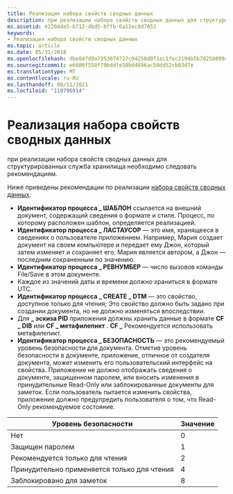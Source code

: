 ```yaml
---
title: Реализация набора свойств сводных данных
description: при реализации набора свойств сводных данных для структурированных служба хранилища необходимо следовать рекомендациям.
ms.assetid: e1204de5-b712-4bd5-bffb-6a12ec8d7052
keywords:
- Реализация набора свойств сводных данных
ms.topic: article
ms.date: 05/31/2018
ms.openlocfilehash: dbe847d9a7353074727c94250d0f1ec1fec2194b5b7d250099464a86667861f6
ms.sourcegitcommit: e6600f550f79bddfe58bd4696ac50dd52cb03d7e
ms.translationtype: MT
ms.contentlocale: ru-RU
ms.lasthandoff: 08/11/2021
ms.locfileid: "119796914"
---
```

# <a name="implementing-the-summary-information-property-set"></a>Реализация набора свойств сводных данных

при реализации набора свойств сводных данных для структурированных служба хранилища необходимо следовать рекомендациям.

Ниже приведены рекомендации по реализации [набора свойств сводных данных](the-summary-information-property-set.md).

-   **Идентификатор процесса \_ ШАБЛОН** ссылается на внешний документ, содержащий сведения о формате и стиле. Процесс, по которому расположен шаблон, определяется реализацией.
-   **Идентификатор процесса \_ ЛАСТАУСОР** — это имя, хранящееся в сведениях о пользователе приложением. Например, Мария создает документ на своем компьютере и передает ему Джон, который затем изменяет и сохраняет его. Мария является автором, а Джон — последним сохраненным по значению.
-   **Идентификатор процесса \_ РЕВНУМБЕР** — число вызовов команды File/Save в этом документе.
-   Каждое из значений даты и времени должно храниться в формате UTC.
-   **Идентификатор процесса \_ CREATE \_ DTM** — это свойство, доступное только для чтения; Это свойство должно быть задано при создании документа, но не должно изменяться впоследствии.
-   Для **\_ эскиза PID** приложения должны хранить данные в формате **CF \_ DIB** или **CF \_ метафилепикт** . **CF \_** Рекомендуется использовать метафилепикт.
-   **Идентификатор процесса \_ БЕЗОПАСНОСТЬ** — это рекомендуемый уровень безопасности для документа. Отметив уровень безопасности в документе, приложение, отличное от создателя документа, может изменить его пользовательский интерфейс на свойства. Приложение не должно отображать сведения о документе, защищенном паролем, или вносить изменения в принудительные Read-Only или заблокированные документы для заметок. Если пользователь пытается изменить свойства, приложение должно предупредить пользователя о том, что Read-Only рекомендуемое состояние.



| Уровень безопасности         | Значение |
|------------------------|-------|
| Нет                   | 0     |
| Защищен паролем     | 1     |
| Рекомендуется только для чтения  | 2     |
| Принудительно применяется только для чтения     | 4     |
| Заблокировано для заметок | 8     |



 

 

 




